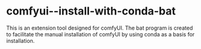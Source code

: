 # comfyui--install-with-conda-bat
This is an extension tool designed for comfyUI. The bat program is created to facilitate the manual installation of comfyUI by using conda as a basis for installation.

